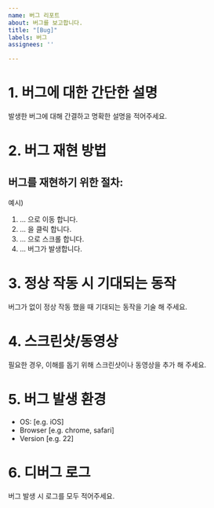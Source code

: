 ```yaml
---
name: 버그 리포트
about: 버그를 보고합니다.
title: "[Bug]"
labels: 버그
assignees: ''

---
```


# 1. 버그에 대한 간단한 설명
발생한 버그에 대해 간결하고 명확한 설명을 적어주세요.

# 2. 버그 재현 방법
## 버그를 재현하기 위한 절차:
예시)
1. ... 으로 이동 합니다.
2. ... 을 클릭 합니다.
3. ... 으로 스크롤 합니다.
4. ... 버그가 발생합니다.

# 3. 정상 작동 시 기대되는 동작
버그가 없이 정상 작동 했을 때 기대되는 동작을 기술 해 주세요.

# 4. 스크린샷/동영상
필요한 경우, 이해를 돕기 위해 스크린샷이나 동영상을 추가 해 주세요.

# 5. 버그 발생 환경
 - OS: [e.g. iOS]
 - Browser [e.g. chrome, safari]
 - Version [e.g. 22]

# 6. 디버그 로그
버그 발생 시 로그를 모두 적어주세요.
